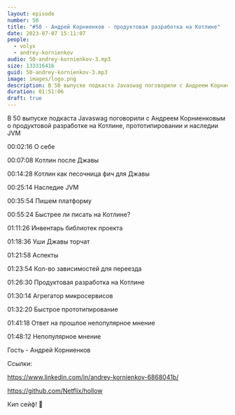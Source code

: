 ```yaml
---
layout: episode
number: 50
title: "#50 - Андрей Корниенков - продуктовая разработка на Котлине"
date: 2023-07-07 15:11:07
people:
  - volyx
  - andrey-kornienkov
audio: 50-andrey-kornienkov-3.mp3
size: 133316416  
guid: 50-andrey-kornienkov-3.mp3
image: images/logo.png
description: В 50 выпуске подкаста Javaswag поговорили с Андреем Корниенковым о продуктовой разработке на Котлине, прототипировании и наследии JVM"
duration: 01:51:06
draft: true
---
```


В 50 выпуске подкаста Javaswag поговорили с Андреем Корниенковым о продуктовой разработке на Котлине, прототипировании и наследии JVM

00:02:16 О себе

00:07:08 Котлин после Джавы

00:14:28 Котлин как песочница фич для Джавы

00:25:14 Наследие JVM

00:35:54 Пишем платформу 

00:55:24 Быстрее ли писать на Котлине? 

01:11:26 Инвентарь библиотек проекта

01:18:36 Уши Джавы торчат

01:21:58 Аспекты 

01:23:54 Кол-во зависимостей для переезда

01:26:30 Продуктовая разработка на Котлине 

01:30:14 Агрегатор микросервисов 

01:32:20 Быстрое прототипирование

01:41:18 Ответ на прошлое непопулярное мнение

01:48:12 Непопулярное мнение 

Гость - Андрей Корниенков

Ссылки:

https://www.linkedin.com/in/andrey-kornienkov-6868041b/

https://github.com/Netflix/hollow

Кип сейф! 🖖







